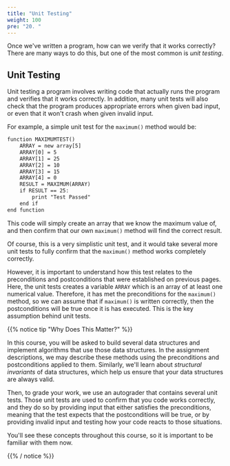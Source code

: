 ```yaml
---
title: "Unit Testing"
weight: 100
pre: "20. "
---
```


Once we've written a program, how can we verify that it works correctly? There are many ways to do this, but one of the most common is _unit testing_.

## Unit Testing

Unit testing a program involves writing code that actually runs the program and verifies that it works correctly. In addition, many unit tests will also check that the program produces appropriate errors when given bad input, or even that it won't crash when given invalid input. 

For example, a simple unit test for the `maximum()` method would be:

```tex
function MAXIMUMTEST()
    ARRAY = new array[5]
    ARRAY[0] = 5
    ARRAY[1] = 25
    ARRAY[2] = 10
    ARRAY[3] = 15
    ARRAY[4] = 0
    RESULT = MAXIMUM(ARRAY)
    if RESULT == 25:
        print "Test Passed"
    end if
end function
```

This code will simply create an array that we know the maximum value of, and then confirm that our own `maximum()` method will find the correct result.

Of course, this is a very simplistic unit test, and it would take several more unit tests to fully confirm that the `maximum()` method works completely correctly. 

However, it is important to understand how this test relates to the preconditions and postconditions that were established on previous pages. Here, the unit tests creates a variable `ARRAY` which is an array of at least one numerical value. Therefore, it has met the preconditions for the `maximum()` method, so we can assume that if `maximum()` is written correctly, then the postconditions will be true once it is has executed. This is the key assumption behind unit tests.

{{% notice tip "Why Does This Matter?" %}}

In this course, you will be asked to build several data structures and implement algorithms that use those data structures. In the assignment descriptions, we may describe these methods using the preconditions and postconditions applied to them. Similarly, we'll learn about _structural invariants_ of data structures, which help us ensure that your data structures are always valid.

Then, to grade your work, we use an autograder that contains several unit tests. Those unit tests are used to confirm that you code works correctly, and they do so by providing input that either satisfies the preconditions, meaning that the test expects that the postconditions will be true, or by providing invalid input and testing how your code reacts to those situations.

You'll see these concepts throughout this course, so it is important to be familiar with them now. 

{{% / notice %}}
